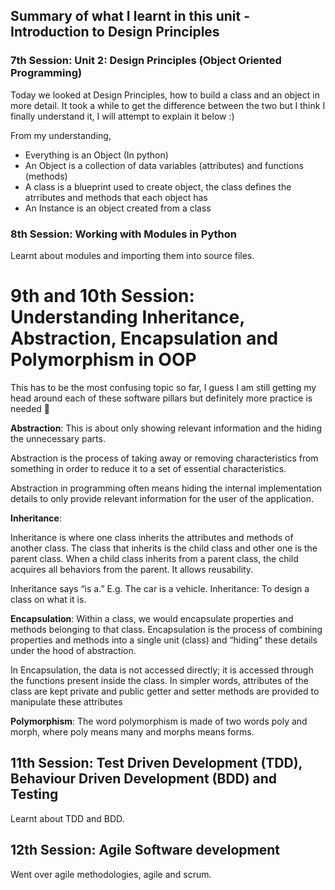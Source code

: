 ## Summary of what I learnt in this unit - Introduction to Design Principles

### 7th Session: Unit 2: Design Principles (Object Oriented Programming)

Today we looked at Design Principles, how to build a class and an object in more detail. It took a while to get the difference between the two but I think I finally understand it, I will attempt to explain it below :)

From my understanding, 
- Everything is an Object (In python)
- An Object is a collection of data variables (attributes) and functions (methods)
- A class is a blueprint used to create object, the class defines the atrributes and methods that each object has
- An Instance is an object created from a class


### 8th Session: Working with Modules in Python

Learnt about modules and importing them into source files.


# 9th and 10th Session: Understanding Inheritance, Abstraction, Encapsulation and Polymorphism in OOP

This has to be the most confusing topic so far, I guess I am still getting my head around each of these software pillars but definitely more practice is needed 🥲

**Abstraction**:
This is about only showing relevant information and the hiding the unnecessary parts.

Abstraction is the process of taking away or removing characteristics from something in order to reduce it to a set of essential characteristics.

Abstraction in programming often means hiding the internal implementation details to only provide relevant information for the user of the application.


**Inheritance**:

Inheritance is where one class inherits the attributes and methods of another class. The class that inherits is the child class and other one is the parent class.
When a child class inherits from a parent class, the child acquires all behaviors from the parent. It allows reusability.

Inheritance says “is a.” E.g. The car is a vehicle.
Inheritance: To design a class on what it is.


**Encapsulation**:
Within a class, we would encapsulate properties and methods belonging to that class. Encapsulation is the process of combining properties and methods into a single unit (class) and “hiding” these details under the hood of abstraction.

In Encapsulation, the data is not accessed directly; it is accessed through the functions present inside the class. In simpler words, attributes of the class are kept private and public getter and setter methods are provided to manipulate these attributes 


**Polymorphism**:
The word polymorphism is made of two words poly and morph, where poly means many and morphs means forms. 


## 11th Session: Test Driven Development (TDD), Behaviour Driven Development (BDD) and Testing
Learnt about TDD and BDD.


## 12th Session: Agile Software development
Went over agile methodologies, agile and scrum.